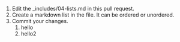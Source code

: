 1. Edit the _includes/04-lists.md in this pull request.
2. Create a markdown list in the file. It can be ordered or unordered.
3. Commit your changes.
    1. hello
    2. hello2
